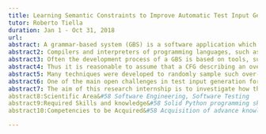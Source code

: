 ```yaml
---
title: Learning Semantic Constraints to Improve Automatic Test Input Generation for Grammar-based Systems
tutor: Roberto Tiella
duration: Jan 1 - Oct 31, 2018
url: 
abstract: A grammar-based system (GBS) is a software application which performs computations on a highly-structured textual input.   
abstract2: Compilers and interpreters of programming languages, such as Java or C#, are well-known examples of GBSs but many other types of applications are actually GBSs&#58 html browsers, postscript rendering engines, SQL interpreters, to cite a few. 
abstract3: Often the development process of a GBS is based on tools, such as Lex/Yacc and Antlr, which generate code from an annotated Context Free Grammar (CFG).
abstract4: Thus it is reasonable to assume that a CFG describing an over-approximation of the input strings accepted by a GBS exists. 
abstract5: Many techniques were developed to randomly sample such over-approximating language. 
abstract6: One of the main open challenges in test input generation for GBSs is how to deal with the set of semantic constraints not captured by CFG rules. 
abstract7: The aim of this research internship is to investigate how the application of NLP and machine learning techniques, e.g. neural networks, can improve state-of-the-art sentence generators based on CFG.
abstract8:Scientific Area&#58 Software Engineering, Software Testing
abstract9:Required Skills and knowledge&#58 Solid Python programming skills; Basic knowledge of programming language compilers, and grammar-based system development tools, e.g. Antlr, Lex/Yacc, etc.
abstract10:Competencies to be Acquired&#58 Acquisition of advance knowledge and skills in Software Testing; Acquisition of knowledge and skills in NLP and Neural Network technologies; Contribution to the development of a state-of-the-art research-driven tool.

---
```



